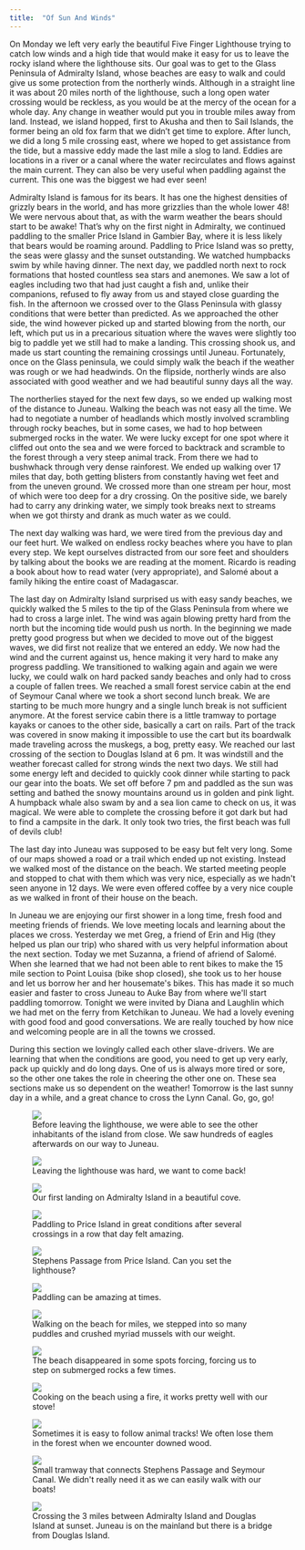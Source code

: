 ```yaml
---
title:  "Of Sun And Winds"
---
```


On Monday we left very early the beautiful Five Finger Lighthouse trying to catch low winds and a high tide that would make it easy for us to leave the rocky island where the lighthouse sits. Our goal was to get to the Glass Peninsula of Admiralty Island, whose beaches are easy to walk and could give us some protection from the northerly winds. Although in a straight line it was about 20 miles north of the lighthouse, such a long open water crossing would be reckless, as you would be at the mercy of the ocean for a whole day. Any change in weather would put you in trouble miles away from land. Instead, we island hopped, first to Akusha and then to Sail Islands, the former being an old fox farm that we didn’t get time to explore. After lunch, we did a long 5 mile crossing east, where we hoped to get assistance from the tide, but a massive eddy made the last mile a slog to land. Eddies are locations in a river or a canal where the water recirculates and flows against the main current. They can also be very useful when paddling against the current. This one was the biggest we had ever seen!

Admiralty Island is famous for its bears. It has one the highest densities of grizzly bears in the world, and has more grizzlies than the whole lower 48! We were nervous about that, as with the warm weather the bears should start to be awake! That’s why on the first night in Admiralty, we continued paddling to the smaller Price Island in Gambier Bay, where it is less likely that bears would be roaming around. Paddling to Price Island was so pretty, the seas were glassy and the sunset outstanding. We watched humpbacks swim by while having dinner. The next day, we paddled north next to rock formations that hosted countless sea stars and anemones. We saw a lot of eagles including two that had just caught a fish and, unlike their companions, refused to fly away from us and stayed close guarding the fish. In the afternoon we crossed over to the Glass Peninsula with glassy conditions that were better than predicted. As we approached the other side, the wind however picked up and started blowing from the north, our left,  which put us in a precarious situation where the waves were slightly too big to paddle yet we still had to make a landing. This crossing shook us, and made us start counting the remaining crossings until Juneau. Fortunately, once on the Glass peninsula, we could simply walk the beach if the weather was rough or we had headwinds. On the flipside, northerly winds are also associated with good weather and we had beautiful sunny days all the way.

The northerlies stayed for the next few days, so we ended up walking most of the distance to Juneau. Walking the beach was not easy all the time. We had to negotiate a number of headlands which mostly involved scrambling through rocky beaches, but in some cases, we had to hop between submerged rocks in the water. We were lucky except for one spot where it cliffed out onto the sea and we were forced to backtrack and scramble to the forest through a very steep animal track. From there we had to bushwhack through very dense rainforest. We ended up walking over 17 miles that day, both getting blisters from constantly having wet feet and from the uneven ground. We crossed more than one stream per hour, most of which were too deep for a dry crossing. On the positive side, we barely had to carry any drinking water, we simply took breaks next to streams when we got thirsty and drank as much water as we could.

The next day walking was hard, we were tired from the previous day and our feet hurt. We walked on endless rocky beaches where you have to plan every step. We kept ourselves distracted from our sore feet and shoulders by talking about the books we are reading at the moment. Ricardo is reading a book about how to read water (very appropriate), and Salomé about a family hiking the entire coast of Madagascar.

The last day on Admiralty Island surprised us with easy sandy beaches, we quickly walked the 5 miles to the tip of the Glass Peninsula from where we had to cross a large inlet. The wind was again blowing pretty hard from the north but the incoming tide would push us north. In the beginning we made pretty good progress but when we decided to move out of the biggest waves, we did first not realize that we entered an eddy. We now had the wind and the current against us, hence making it very hard to make any progress paddling. We transitioned to walking again and again we were lucky, we could walk on hard packed sandy beaches and only had to cross a couple of fallen trees. We reached a small forest service cabin at the end of Seymour Canal where we took a short second lunch break. We are starting to be much more hungry and a single lunch break is not sufficient anymore. At the forest service cabin there is a little tramway to portage kayaks or canoes to the other side, basically a cart on rails. Part of the track was covered in snow making it impossible to use the cart but its boardwalk made traveling across the muskegs, a bog, pretty easy. We reached our last crossing of the section to Douglas Island at 6 pm. It was windstill and the weather forecast called for strong winds the next two days. We still had some energy left and decided to quickly cook dinner while starting to pack our gear into the boats. We set off before 7 pm and paddled as the sun was setting and bathed the snowy mountains around us in golden and pink light. A humpback whale also swam by and a sea lion came to check on us, it was magical. We were able to complete the crossing before it got dark but had to find a campsite in the dark. It only took two tries, the first beach was full of devils club!     

The last day into Juneau was supposed to be easy but felt very long. Some of our maps showed a road or a trail which ended up not existing. Instead we walked most of the distance on the beach. We started meeting people and stopped to chat with them which was very nice, especially as we hadn't seen anyone in 12 days. We were even offered coffee by a very nice couple as we walked in front of their house on the beach.

In Juneau we are enjoying our first shower in a long time, fresh food and meeting friends of friends. We love meeting locals and learning about the places we cross. Yesterday we met Greg, a friend of Erin and Hig (they helped us plan our trip) who shared with us very helpful information about the next section. Today we met Suzanna, a friend of afriend of Salomé. When she learned that we had not been able to rent bikes to make the 15 mile section to Point Louisa (bike shop closed), she took us to her house and let us borrow her and her housemate's bikes. This has made it so much easier and faster to cross Juneau to Auke Bay from where we'll start paddling tomorrow. Tonight we were invited by Diana and Laughlin which we had met on the ferry from Ketchikan to Juneau. We had a lovely evening with good food and good conversations. We are really touched by how nice and welcoming people are in all the towns we crossed.

During this section we lovingly called each other slave-drivers. We are learning that when the conditions are good, you need to get up very early, pack up quickly and do long days. One of us is always more tired or sore, so the other one takes the role in cheering the other one on. These sea sections make us so dependent on the weather! Tomorrow is the last sunny day in a while, and a great chance to cross the Lynn Canal. Go, go, go!

<!-- <figure>
  {% include maps/xs1d.html %}
  <figcaption>
    Our route for this post, we managed to cross Stephens Passage and walked north on the Seymour Canal. We finally crossed to Douglas Island and walked into Juneau.
  </figcaption>
</figure> -->

<figure>
    <img src="/assets/images/04-25/eagle.jpeg">
    <figcaption>
Before leaving the lighthouse, we were able to see the other inhabitants of the island from close. We saw hundreds of eagles afterwards on our way to Juneau.
    </figcaption>
</figure>

<figure>
    <img src="/assets/images/04-25/leaving.jpeg">
    <figcaption>
Leaving the lighthouse was hard, we want to come back!
    </figcaption>
</figure>

<figure>
    <img src="/assets/images/04-25/bay.jpeg">
    <figcaption>
Our first landing on Admiralty Island in a beautiful cove.
    </figcaption>
</figure>

<figure>
    <img src="/assets/images/04-25/price.jpeg">
    <figcaption>
Paddling to Price Island in great conditions after several crossings in a row that day felt amazing.
    </figcaption>
</figure>

<figure>
    <img src="/assets/images/04-25/passage.jpeg">
    <figcaption>
Stephens Passage from Price Island. Can you set the lighthouse?
    </figcaption>
</figure>

<figure>
    <img src="/assets/images/04-25/reflection.jpeg">
    <figcaption>
Paddling can be amazing at times.
    </figcaption>
</figure>

<figure>
    <img src="/assets/images/04-25/beach.jpeg">
    <figcaption>
Walking on the beach for miles, we stepped into so many puddles and crushed myriad mussels with our weight.
    </figcaption>
</figure>

<figure>
    <img src="/assets/images/04-25/rocks.jpeg">
    <figcaption>
The beach disappeared in some spots forcing, forcing us to step on submerged rocks a few times.
    </figcaption>
</figure>

<figure>
    <img src="/assets/images/04-25/camp.jpeg">
    <figcaption>
Cooking on the beach using a fire, it works pretty well with our stove!
    </figcaption>
</figure>

<figure>
    <img src="/assets/images/04-25/track.jpeg">
    <figcaption>
Sometimes it is easy to follow animal tracks! We often lose them in the forest when we encounter downed wood.
    </figcaption>
</figure>


<figure>
    <img src="/assets/images/04-25/tramway.jpeg">
    <figcaption>
Small tramway that connects Stephens Passage and Seymour Canal. We didn't really need it as we can easily walk with our boats!
    </figcaption>
</figure>

<figure>
    <img src="/assets/images/04-25/sunset.jpeg">
    <figcaption>
Crossing the 3 miles between Admiralty Island and Douglas Island at sunset. Juneau is on the mainland but there is a bridge from Douglas Island.
    </figcaption>
</figure>

